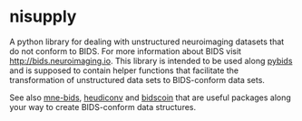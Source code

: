 # nisupply
A python library for dealing with unstructured neuroimaging datasets that do not conform to BIDS. For more information about BIDS
visit http://bids.neuroimaging.io. This library is intended to be used along [pybids](https://github.com/bids-standard/pybids) and is supposed to contain helper functions that facilitate 
the transformation of unstructured data sets to BIDS-conform data sets.

See also [mne-bids](https://mne.tools/mne-bids/stable/index.html), [heudiconv](https://heudiconv.readthedocs.io/en/latest/) and [bidscoin](https://bidscoin.readthedocs.io/en/latest/) that are useful packages along your way to create BIDS-conform data structures.

